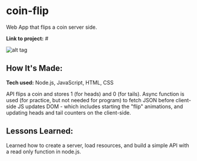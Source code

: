 # coin-flip
Web App that flips a coin server side.

**Link to project:** #

![alt tag](https://i.imgur.com/4dIw7GA.gif)

## How It's Made:

**Tech used:** Node.js, JavaScript, HTML, CSS

API flips a coin and stores 1 (for heads) and 0 (for tails). Async function is used (for practice, but not needed for program) to fetch 
JSON before client-side JS updates DOM - which includes starting the "flip" animations, and updating heads and tail counters on the client-side.

## Lessons Learned:
Learned how to create a server, load resources, and build a simple API with a read only function in node.js. 
